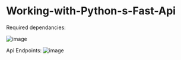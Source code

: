 # Working-with-Python-s-Fast-Api


Required dependancies:

  ![image](https://user-images.githubusercontent.com/68181226/222883924-f8bcbac9-571e-42ba-ada5-1dd7c056c3ee.png)
  

Api Endpoints:
  ![image](https://user-images.githubusercontent.com/68181226/222978711-ab00be06-c292-4132-ad8a-da64c76b6520.png)


